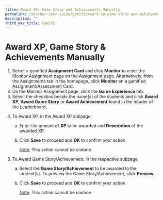 ```yaml
---
title: Award XP, Game Story and Achievements Manually
permalink: /teacher-user-guide/gamify/award-xp-game-story-and-achievements-manually/
description: ""
third_nav_title: Gamify
---
```

<h1 id="-award-xp-game-story-achievements-manually-"><strong>Award XP, Game Story &amp; Achievements Manually</strong></h1>
<ol>
<li>Select a gamified <strong>Assignment Card</strong> and click <strong>Monitor</strong> to enter the Monitor Assignment page on the Assignment page. Alternatively, from the Assignments tab in the homepage, click <strong>Monitor</strong> on a gamified Assignment/Assessment Card.</li>
<li>On the Monitor Assignment page, click the <strong>Game Experience</strong> tab. </li>
<li>Select the checkbox beside the name(s) of the students and click <strong>Award XP</strong>, <strong>Award Game Story</strong> or <strong>Award Achievement</strong> found in the header of the Leaderboard.</li>
<li><p>To Award XP, in the Award XP subpage,</p>
<ol style="list-style-type: lower-alpha;">
<li>Enter the amount of <strong>XP</strong> to be awarded and <strong>Description</strong> of the awarded XP.</li>
<li><p>Click <strong>Save</strong> to proceed and <strong>OK</strong> to confirm your action.</p>
	<p><u>Note</u>: This action cannot be undone.</p>
</li>
</ol>
</li>
<li><p>To Award Game Story/Achievement. in the respective subpage,</p>
<ol style="list-style-type: lower-alpha;">
<li>Select the <strong>Game Story/Achievement</strong> to be awarded to the student(s). To preview the Game Story/Achievement, click <strong>Preview</strong>.</li>
<li><p>Click <strong>Save</strong> to proceed and <strong>OK</strong> to confirm your action.</p>
	<p><u>Note</u>: This action cannot be undone.</p>
</li>
</ol>
</li>
</ol>